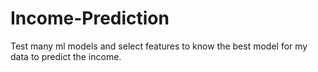 # Income-Prediction
Test many ml models and select features to know the best model for my data to predict the income.
